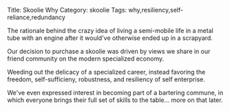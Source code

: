 Title: Skoolie Why
Category: skoolie
Tags: why,resiliency,self-reliance,redundancy

<!-- PELICAN_BEGIN_SUMMARY -->
The rationale behind the crazy idea of living a semi-mobile life in a metal tube with an engine after it would've otherwise ended up in a scrapyard.
<!-- PELICAN_END_SUMMARY -->

Our decision to purchase a skoolie was driven by views we share in our friend community on the modern specialized economy.

Weeding out the delicacy of
a specialized career, instead favoring the freedom, self-sufficieny, robustness,
and resiliency of self enterprise.

We've even expressed interest in becoming
part of a bartering commune, in which everyone brings their full set of skills
to the table... more on that later.
